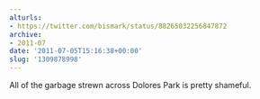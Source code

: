 ```yaml
---
alturls:
- https://twitter.com/bismark/status/88265032256847872
archive:
- 2011-07
date: '2011-07-05T15:16:38+00:00'
slug: '1309878998'
---
```


All of the garbage strewn across Dolores Park is pretty shameful.

